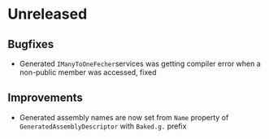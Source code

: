 # Unreleased

## Bugfixes

- Generated `IManyToOneFecher`services was getting compiler error when a 
  non-public member was accessed, fixed

## Improvements

- Generated assembly names are now set from `Name` property of
  `GeneratedAssemblyDescriptor` with `Baked.g.` prefix
